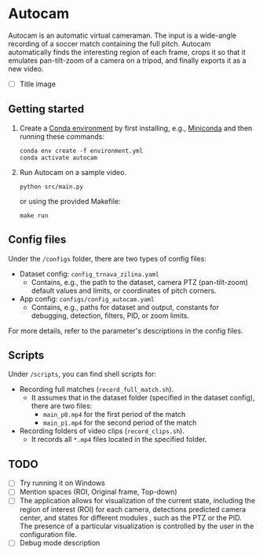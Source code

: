 # Autocam

Autocam is an automatic virtual cameraman. The input is a wide-angle recording of a soccer match containing the full pitch. Autocam automatically finds the interesting region of each frame, crops it so that it emulates pan-tilt-zoom of a camera on a tripod, and finally exports it as a new video.

- [ ] Title image

## Getting started

1. Create a [Conda environment](https://docs.conda.io/en/latest/) by first installing, e.g., [Miniconda](https://docs.conda.io/projects/miniconda/en/latest/miniconda-install.html) and then running these commands:

    ```shell
    conda env create -f environment.yml
    conda activate autocam
    ```

2. Run Autocam on a sample video.

    ```shell
    python src/main.py
    ```

    or using the provided Makefile:

    ```shell
    make run
    ```

## Config files

Under the `/configs` folder, there are two types of config files:

- Dataset config: `config_trnava_zilina.yaml`
  - Contains, e.g., the path to the dataset, camera PTZ (pan-tilt-zoom) default values and limits, or coordinates of pitch corners.
- App config: `configs/config_autocam.yaml`
  - Contains, e.g., paths for dataset and output, constants for debugging, detection, filters, PID, or zoom limits.

For more details, refer to the parameter's descriptions in the config files.

## Scripts

Under `/scripts`, you can find shell scripts for:

- Recording full matches (`record_full_match.sh`).
  - It assumes that in the dataset folder (specified in the dataset config), there are two files:
    - `main_p0.mp4` for the first period of the match
    - `main_p1.mp4` for the second period of the match
- Recording folders of video clips (`record_clips.sh`).
  - It records all `*.mp4` files located in the specified folder.

## TODO

- [ ] Try running it on Windows
- [ ] Mention spaces (ROI, Original frame, Top-down)
- [ ] The application allows for visualization of the current state, including the region of interest (ROI) for each camera, detections
      predicted camera center, and states for different modules , such as the PTZ or the PID. The presence of a particular visualization is controlled by the user in the configuration file.
- [ ] Debug mode description
